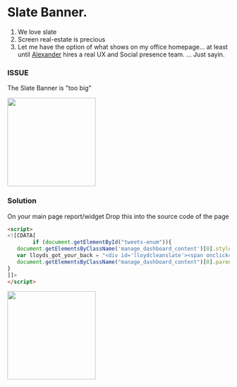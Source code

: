 # Slate Banner.

1) We love slate
2) Screen real-estate is precious
2) Let me have the option of what shows on my office homepage... at least until [Alexander](https://www.instagram.com/agclark27/) hires a real UX and Social presence team.  ... Just sayin.  


### ISSUE
The Slate Banner is "too big"

<img src="https://raw.githubusercontent.com/lloydlentz/slate-tips/main/img/BannerIssue.jpg" height="200" />


### Solution
On your main page report/widget Drop this into the source code of the page

```HTML
<script>
<![CDATA[
    	if (document.getElementById("tweets-enum")){
   document.getElementsByClassName('manage_dashboard_content')[0].style.display = 'none';
   var lloyds_got_your_back = "<div id='lloydcleanslate'><span onclick=\"document.getElementsByClassName('manage_dashboard_content')[0].style.display = 'block';document.getElementById('lloydcleanslate').style.display = 'none'\" style='cursor:pointer'>show slate banner</span></div>";
   document.getElementsByClassName("manage_dashboard_content")[0].parentElement.innerHTML += lloyds_got_your_back;
}
]]>
</script>
```

<img src="https://raw.githubusercontent.com/lloydlentz/slate-tips/main/img/BannerPref.jpg" height="200" />
